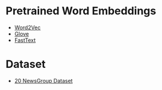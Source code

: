 # Pretrained Word Embeddings
* [Word2Vec](https://code.google.com/archive/p/word2vec/)
* [Glove](https://nlp.stanford.edu/projects/glove/)
* [FastText](https://fasttext.cc/)

# Dataset
* [20 NewsGroup Dataset](http://www.cs.cmu.edu/afs/cs.cmu.edu/project/theo-20/www/data/news20.html)
